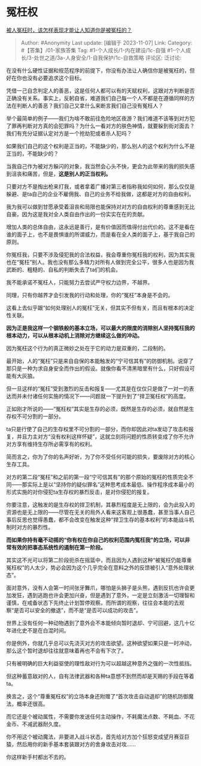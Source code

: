 # 冤枉权
[被人冤枉时，该怎样表现才能让人知道你是被冤枉的？](https://www.zhihu.com/question/55789868/answer/3279373948)

> Author: #Anonymity
> Last update: [编辑于 2023-11-07]
> Link:
> Category: #【答集】/01-家族答集
> Tag: #1-个人成长/1-内在建设/1c-自强 #1-个人成长/3-处世之道/3a-人身安全/1-自我保护/1c-自救策略
> 评论区:
> 泛讨论:

在没有什么硬性证据和规范程序的前提下，你没有办法让人确信你是被冤枉的，但好在你也没有必要追求这个目标。

凭借一己自念判定人的善恶，这是任何人都可以有的天赋权利，这跟对方判断是否正确没有关系。事实上，反躬自省，难道我们自己每一个人不都是在遵循同样的方法在判断人的善恶？我们自己又拿什么来断言我们自己没有冤枉人？

举个最简单的例子——我们为啥不敢前往危险地区夜游？我们难道不该等到对方犯了罪再判断对方真的会犯罪吗？为什么一看对方的肤色神情，就要躲到街对面去？我们有充分证据认定对方是一个抢劫犯或者杀人犯吗？

如果我们自己的这个权利是正当的，不能缺少的，那么别人的这个权利为什么不是正当的，不能缺少的？

当我自己作为被对方躲闪的对象，我当然会心头不快，更会为此带来的我的损失感到沮丧和痛苦，但是，**这是别人的正当权利。**

只要对方不是掏出枪来打我，或者拿着广播对第三者指称我如何如何，那么仅仅是躲避、是ta自己的企业不雇佣我、自己的业务不给我做，这都是对方的自由权利。

我为我可以做到甘愿承受着沮丧和局限也能保持对对方的自由权利的尊重感到无比自豪。因为这是我对全人类自由作出的一份实实在在的贡献。

增加人类的总体自由，这永远是善行，是有价值因而值得付出代价的。这不是看在谁的面子上，也不是畏惧谁的所谓威力，而是看在全人类的面子上，基于我自己的原则。

你冤枉我，只要不涉及侵犯我的合法权益，我会尊重你冤枉我的权利，因为其实我也在“冤枉”别人。我也没有那么多精力对所有人做到完全公平，很多人也是因为我武断的、粗糙的、自私的判断失去了ta们的机会。

我不能承诺不冤枉人，只能努力去尝试严守权力边界，不越界。

同理，只有你越界才会引发我的行动和处理，你的“冤枉”本身是不会的。

这看上去似乎跟“如何处理别人的冤枉”无关，但其实不但有关，而且有根本的决定性关联。

**因为正是我这样一个钢铁般的基本立场，可以最大的限度的消除别人坚持冤枉我的根本动力，可以从根本动机上消除对方继续这么做的冲动。**

因为冤枉这个行为的真正微妙之处在于它的动力是双重的，二段制的。

最开始，人的“冤枉”只是来自自保的本能触发的“宁可信其有”的防御机制。说穿了那只是一种为求自身安全而作出的假设。就像你看不清黑暗里有什么，只好假设可能有大灰狼。

但一旦这样的“冤枉”受到激烈的反击和报复——尤其是在仅仅只是做了一对一的表达而并未付诸任何实施的情况下——问题就一下提升到了“捍卫冤枉权”的高度。

正如刚才所说的——“冤枉权”其实是生存的必须，既然是生存的必须，就自然是生存权不可分割的一部分。

ta只是行使了自己的生存权里不可分割的一部分，而你却因此对ta发动了攻击和报复，并且力主对方“没有权利这样怀疑”，这就立刻将问题的性质转变成了你不允许对方享有维持生存所必需享有的权利。

简而言之，你为了你的名声好听，为了你不受任何可能的损失，要废除对方的核心生存工具。

对方的第二段“冤枉”和之前的第一段“宁可信其有”的那个原始的冤枉的性质完全不同——那实际上是以“坚持你的疑似罪名”这种思考成本最低、操作程序成本最小的形式实施的对你侵犯ta生存权的暴烈反击，是对你侵犯的报复。

你要注意，这触发的是生存权的捍卫机制，其暴烈程度是无上限的，会为此投入的资源也是无上限的——尽管在无关的局外人看来这客观上很愚蠢，甚至当事人自己事后反思也觉得愚蠢，都不会改变在触发这种“捍卫生存的基本权利”的本能战斗机制时对方的暴烈性。

**而如果你持有毫不动摇的“你有权在你自己的权利范围内冤枉我”的立场，可以非常有效的把事态系统性的遏制在第一阶段。**

其实这不光可以将第二阶段扼杀在摇篮中，而且因为人遇到这种“被冤枉仍能尊重冤枉权”的人太少，势必会因为这个几乎完全在意料之外的反馈被引入“意外处理状态”。

面对意外，没有人会第一时间张牙舞爪，哪怕是头狮子是头熊，遇到反抗也许会更加发狂，遇到逃跑也许会更加兴奋，但是遇到了意外，一定是立刻激活一切理智和谨慎，在戒备状态下先终止计划暂停观察。而所谓的观察，往往会本能的去观察“是否可以安全的撤退”，而不是“是否可以成功的攻击”。

世界上没有任何一种动物遇到了意外会不本能倾向暂时退却、宁可回避，这几十亿年进化史不是在白混时间。

你是例外，你就几乎总可以先浇灭对方的攻击欲望。这种欲望如果只是一时冲动，那么这个暂时退却往往就意味着再也不会有下次了。

只有被明确的巨大利益驱使的理性敌对行为可以超越这种意外之强的一次性抵挡。

但这种蓄意敌对的人，自有法律武器和各种ta意想不到然而却是天赐的手段在等着ta。

换言之，这个“尊重冤枉权”的立场本身还附赠了“首次攻击自动退却”的随机防御魔法，概率还很高。

而它还是个被动属性，不需要你发送任何主动操作，不耗魔法点数、不耗血、不花金币、不减武器耐久度。

你不用这个被动魔法，非要进入战斗状态，首先给对方加个狂怒变成望月赛亚巨猿，然后用你的新手基本套装跟对方的舍身攻击对攻……

你这样新手村都出不去的。
